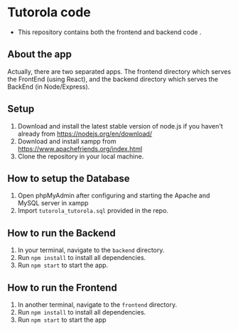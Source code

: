 # Tutorola code
- This repository contains both the frontend and backend code
.

## About the app
Actually, there are two separated apps. The frontend directory which serves the FrontEnd (using React), and the backend directory which serves the BackEnd (in Node/Express).

## Setup
1. Download and install the latest stable version of node.js if you haven't already from https://nodejs.org/en/download/
2. Download and install xampp from https://www.apachefriends.org/index.html
3. Clone the repository in your local machine.

## How to setup the Database
1. Open phpMyAdmin after configuring and starting the Apache and MySQL server in xampp
2. Import `tutorola_tutorola.sql` provided in the repo.

## How to run the Backend
1. In your terminal, navigate to the `backend` directory.
2. Run `npm install` to install all dependencies.
3. Run `npm start` to start the app.

## How to run the Frontend
1. In another terminal, navigate to the `frontend` directory.
2. Run `npm install` to install all dependencies.
3. Run `npm start` to start the app
